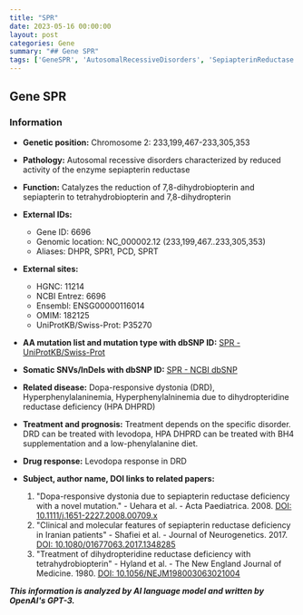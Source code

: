 ```yaml
---
title: "SPR"
date: 2023-05-16 00:00:00
layout: post
categories: Gene
summary: "## Gene SPR"
tags: ['GeneSPR', 'AutosomalRecessiveDisorders', 'SepiapterinReductase', 'Catalysis', 'DopaResponsiveDystonia', 'Hyperphenylalaninemia', 'Levodopa', 'BH4Supplementation']
---
```


## Gene SPR

### Information

- **Genetic position:** Chromosome 2: 233,199,467-233,305,353
- **Pathology:** Autosomal recessive disorders characterized by reduced activity of the enzyme sepiapterin reductase
- **Function:** Catalyzes the reduction of 7,8-dihydrobiopterin and sepiapterin to tetrahydrobiopterin and 7,8-dihydropterin
- **External IDs:**
    - Gene ID: 6696
    - Genomic location: NC_000002.12 (233,199,467..233,305,353)
    - Aliases: DHPR, SPR1, PCD, SPRT
- **External sites:**
    - HGNC: 11214
    - NCBI Entrez: 6696
    - Ensembl: ENSG00000116014
    - OMIM: 182125
    - UniProtKB/Swiss-Prot: P35270
- **AA mutation list and mutation type with dbSNP ID:** [SPR - UniProtKB/Swiss-Prot](https://www.uniprot.org/uniprot/P35270#mutations)
- **Somatic SNVs/InDels with dbSNP ID:** [SPR - NCBI dbSNP](https://www.ncbi.nlm.nih.gov/snp/rs764282212)
- **Related disease:** Dopa-responsive dystonia (DRD), Hyperphenylalaninemia, Hyperphenylalninemia due to dihydropteridine reductase deficiency (HPA DHPRD)
- **Treatment and prognosis:** Treatment depends on the specific disorder. DRD can be treated with levodopa, HPA DHPRD can be treated with BH4 supplementation and a low-phenylalanine diet.
- **Drug response:** Levodopa response in DRD
- **Subject, author name, DOI links to related papers:** 

    1. "Dopa-responsive dystonia due to sepiapterin reductase deficiency with a novel mutation." - Uehara et al. - Acta Paediatrica. 2008. [DOI: 10.1111/j.1651-2227.2008.00709.x](https://doi.org/10.1111/j.1651-2227.2008.00709.x)
    2. "Clinical and molecular features of sepiapterin reductase deficiency in Iranian patients" - Shafiei et al. - Journal of Neurogenetics. 2017. [DOI: 10.1080/01677063.2017.1348285](https://doi.org/10.1080/01677063.2017.1348285)
    3. "Treatment of dihydropteridine reductase deficiency with tetrahydrobiopterin" - Hyland et al. - The New England Journal of Medicine. 1980. [DOI: 10.1056/NEJM198003063021004](https://doi.org/10.1056/NEJM198003063021004)

**_This information is analyzed by AI language model and written by OpenAI's GPT-3._**